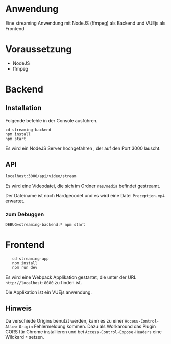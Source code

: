 # Anwendung

Eine streaming Anwendung mit NodeJS (ffmpeg) als Backend und VUEjs als Frontend

# Voraussetzung 
  - NodeJS
  - ffmpeg

# Backend
## Installation
Folgende befehle in der Console ausführen.

    cd streaming-backend
    npm install
    npm start

Es wird ein NodeJS Server hochgefahren , der auf den Port 3000 lauscht.

## API
    localhost:3000/api/video/stream

Es wird eine Videodatei, die sich im Ordner `res/media` befindet gestreamt.

Der Dateiname ist noch Hardgecodet und es wird eine Datei `Preception.mp4` erwartet.

### zum Debuggen
    DEBUG=streaming-backend:* npm start

# Frontend

```
   cd streaming-app
   npm install
   npm run dev
```

Es wird eine Webpack Applikation gestartet, die unter der URL `http://localhost:8080` zu finden ist.


Die Applikation ist ein VUEjs anwendung.

## Hinweis
Da verschiede  Origins benutzt werden, kann es zu einer `Access-Control-Allow-Origin`  Fehlermeldung kommen.
Dazu als Workaround das Plugin CORS für Chrome installieren und bei `Access-Control-Expose-Headers` eine Wildkard `*` setzen.
 

